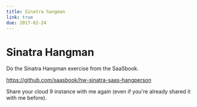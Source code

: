 ```yaml
---
title: Sinatra hangman
link: true
due: 2017-02-24
---
```

Sinatra Hangman
===============

Do the Sinatra Hangman exercise from the SaaSbook.

<https://github.com/saasbook/hw-sinatra-saas-hangperson>

Share your cloud 9 instance with me again (even if you're already
shared it with me before).
